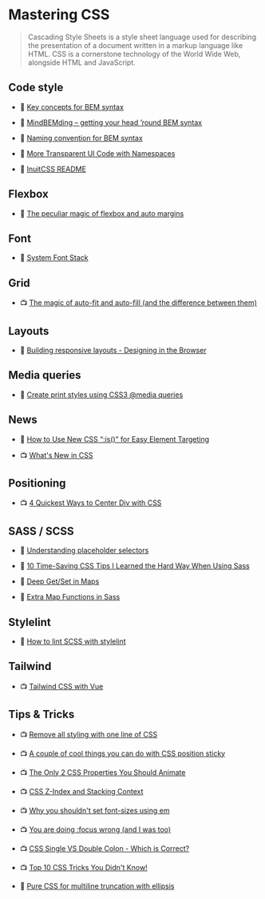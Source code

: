 # Mastering CSS

> Cascading Style Sheets is a style sheet language used for describing the presentation of a document written in a markup language like HTML. CSS is a cornerstone technology of the World Wide Web, alongside HTML and JavaScript.

## Code style

- 📖 [Key concepts for BEM syntax](https://en.bem.info/methodology/key-concepts/)

- 📖 [MindBEMding – getting your head ’round BEM syntax](https://csswizardry.com/2013/01/mindbemding-getting-your-head-round-bem-syntax/)

- 📖 [Naming convention for BEM syntax](https://en.bem.info/methodology/naming-convention/)

- 📖 [More Transparent UI Code with Namespaces](https://csswizardry.com/2015/03/more-transparent-ui-code-with-namespaces/)

- 📖 [InuitCSS README](https://github.com/inuitcss/inuitcss/blob/develop/README.md)

## Flexbox

- 📖 [The peculiar magic of flexbox and auto margins](https://css-tricks.com/the-peculiar-magic-of-flexbox-and-auto-margins/)

## Font

- 📖 [System Font Stack](https://css-tricks.com/snippets/css/system-font-stack/)

## Grid

- 📺 [The magic of auto-fit and auto-fill (and the difference between them)](https://www.youtube.com/watch?v=qjJR3qYCd54)

## Layouts

- 📖 [Building responsive layouts - Designing in the Browser](https://www.youtube.com/watch?v=K1POS8yPqa8)

## Media queries

- 📖 [Create print styles using CSS3 @media queries](https://benfrain.com/create-print-styles-using-css3-media-queries/)

## News

- 📖 [How to Use New CSS “:is()” for Easy Element Targeting](https://webdesign.tutsplus.com/articles/new-css-is-for-easy-element-targeting--cms-34223)

- 📺 [What's New in CSS](https://www.youtube.com/watch?v=107JV5MpgUU)

## Positioning

- 📺 [4 Quickest Ways to Center Div with CSS](https://www.youtube.com/watch?v=mVYgtzDLZfY)

## SASS / SCSS

- 📖 [Understanding placeholder selectors](http://thesassway.com/intermediate/understanding-placeholder-selectors)

- 📖 [10 Time-Saving CSS Tips I Learned the Hard Way When Using Sass](https://www.telerik.com/blogs/10-time-saving-css-tips-i-learned-the-hard-way-when-using-sass)

- 📖 [Deep Get/Set in Maps](https://css-tricks.com/snippets/sass/deep-getset-maps/)

- 📖 [Extra Map Functions in Sass](https://www.sitepoint.com/extra-map-functions-sass/)

## Stylelint

- 📖 [How to lint SCSS with stylelint](https://medium.com/@bjankord/how-to-lint-scss-with-stylelint-dc87809a9878)

## Tailwind

- 📺 [Tailwind CSS with Vue](https://www.youtube.com/watch?v=ZAjUGkhqUP4)

## Tips & Tricks

- 📺 [Remove all styling with one line of CSS](https://www.youtube.com/watch?v=0GcTUor2ANw)

- 📺 [A couple of cool things you can do with CSS position sticky](https://www.youtube.com/watch?v=8TyoihVGErI)

- 📺 [The Only 2 CSS Properties You Should Animate](https://www.youtube.com/watch?v=N5EW4HnF6FU)

- 📺 [CSS Z-Index and Stacking Context](https://www.youtube.com/watch?v=uS8l4YRXbaw)

- 📺 [Why you shouldn't set font-sizes using em](https://www.youtube.com/watch?v=pautqDqa54I)

- 📺 [You are doing :focus wrong (and I was too)](https://www.youtube.com/watch?v=Mvu5OMGcdVA)

- 📺 [CSS Single VS Double Colon - Which is Correct?](https://www.youtube.com/watch?v=B3Er3gnVxHI)

- 📺 [Top 10 CSS Tricks You Didn't Know!](https://www.youtube.com/watch?v=CxC925yUxSI)

- 📖 [Pure CSS for multiline truncation with ellipsis](http://hackingui.com/front-end/a-pure-css-solution-for-multiline-text-truncation/)


